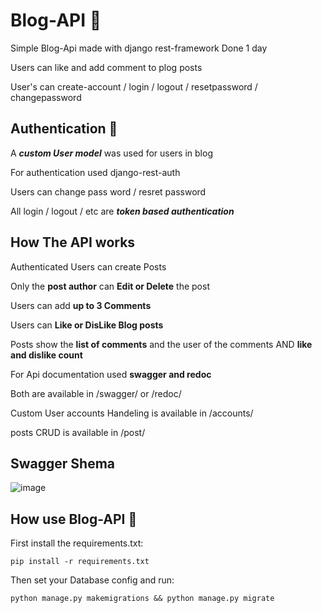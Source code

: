 # Blog-API 📃


Simple Blog-Api made with django rest-framework Done 1 day

Users can like and add comment to plog posts

User's can create-account / login / logout / resetpassword / changepassword

## Authentication 🔐

A ***custom User model*** was used for users in blog 

For authentication used django-rest-auth

Users can change pass word / resret password 

All login / logout / etc are ***token based authentication***

## How The API works 

Authenticated Users can create Posts 

Only the **post author** can __Edit or Delete__ the post

Users can add __up to 3 Comments__

Users can **Like or DisLike Blog posts**

Posts show the **list of comments** and the user of the comments AND **like and dislike count**

For Api documentation used **swagger and redoc**

Both are available in /swagger/ or /redoc/

Custom User accounts Handeling is available in /accounts/

posts CRUD is available in /post/

## Swagger Shema 

![image](https://github.com/Arshia-Izadyar/Blog-API/assets/110552657/f4c84f81-c20b-4c05-bc5f-2c11df721b5e)


## How use Blog-API 🤔

First install the requirements.txt:

    pip install -r requirements.txt

Then set your Database config and run:

    python manage.py makemigrations && python manage.py migrate

